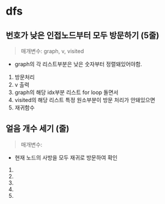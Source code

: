 # dfs

## 번호가 낮은 인접노드부터 모두 방문하기 (5줄)
> 매개변수: graph, v, visited
* graph의 각 리스트부분은 낮은 숫자부터 정렬돼있어야함.
1. 방문처리
2. v 출력
3. graph의 해당 idx부분 리스트 for loop 돌면서
4. visited의 해당 리스트 특정 원소부분이 방문 처리가 안돼있으면
5. 재귀함수


## 얼음 개수 세기 (줄)
> 매개변수: 
* 현재 노드의 사방을 모두 재귀로 방문하여 확인
1. 
2. 
3. 
4. 
5. 